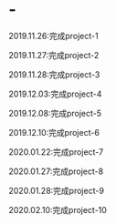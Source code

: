 # -

2019.11.26:完成project-1

2019.11.27:完成project-2

2019.11.28:完成project-3

2019.12.03:完成project-4

2019.12.08:完成project-5

2019.12.10:完成project-6

2020.01.22:完成project-7

2020.01.27:完成project-8

2020.01.28:完成project-9

2020.02.10:完成project-10